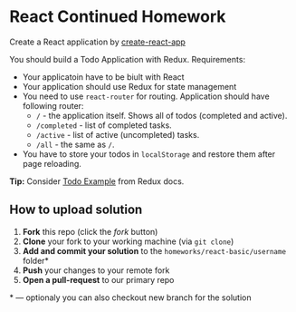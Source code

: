 # React Continued Homework

Create a React application by [create-react-app](https://github.com/facebookincubator/create-react-app)

You should build a Todo Application with Redux. Requirements:

* Your applicatoin have to be biult with React
* Your application should use Redux for state management
* You need to use `react-router` for routing. Application should have following router:
  + `/` - the application itself. Shows all of todos (completed and active).
  + `/completed` - list of completed tasks.
  + `/active` - list of active (uncompleted) tasks.
  + `/all` - the same as `/`.
* You have to store your todos in `localStorage` and restore them after page reloading.

**Tip:** Consider [Todo Example](https://redux.js.org/docs/basics/ExampleTodoList.html) from Redux docs. 

## How to upload solution

1. **Fork** this repo (click the *fork* button)
2. **Clone** your fork to your working machine (via `git clone`)
3. **Add and commit your solution** to the `homeworks/react-basic/username` folder*
4. **Push** your changes to your remote fork
5. **Open a pull-request** to our primary repo 

\* — optionaly you can also checkout new branch for the solution
